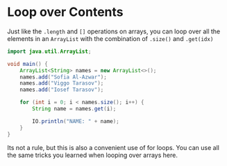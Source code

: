 # Loop over Contents

Just like the `.length` and `[]` operations on arrays,
you can loop over all the elements in an `ArrayList`
with the combination of `.size()` and `.get(idx)`

```java
import java.util.ArrayList;

void main() {
    ArrayList<String> names = new ArrayList<>();
    names.add("Sofia Al-Azwar");
    names.add("Viggo Tarasov");
    names.add("Iosef Tarasov");

    for (int i = 0; i < names.size(); i++) {
        String name = names.get(i);

        IO.println("NAME: " + name);
    }
}
```

Its not a rule, but this is also a convenient use of for loops.
You can use all the same tricks you learned when looping over arrays here.
